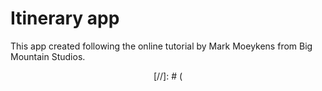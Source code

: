#  Itinerary app
This app created following the online tutorial by Mark Moeykens from Big Mountain Studios.

<p align="center">
  [//]: # (<! -- ![screen](./images/screen1.png))
  [//]: # (![screen](./images/screen2.png))  
</p>
